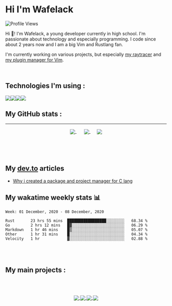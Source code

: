 Hi I'm Wafelack
===============


<img align="center" alt="Profile Views" src="https://komarev.com/ghpvc/?username=Wafelack">

Hi 🖖!
I'm Wafelack, a young developer currently in high school. I'm passionate about technology and especially programming. I code since about 2 years now and I am a big Vim and Rustlang fan.
<br>

I'm currently working on various projects, but especially [my raytracer](https://github.com/wafelack/raytracer) and [my plugin manager for Vim](https://github.com/wafelack/vlugger).

 <br>


**Technologies I'm using** :
----------------------------

  <img src="https://img.shields.io/badge/rust%20-%23cc5500.svg?&style=for-the-badge&logo=rust&logoColor=white"/><img src="https://img.shields.io/badge/VimScript-%23199f4b.svg?&style=for-the-badge&logo=vim&logoColor=white"/><img src="https://img.shields.io/badge/python%20-%233572a5.svg?&style=for-the-badge&logo=python&logoColor=white"/><img src="https://img.shields.io/badge/golang%20-%2300add8.svg?&style=for-the-badge&logo=go&logoColor=white"/>



**My GitHub stats** :
---------------------
___

<p align="center">
<a href="https://github.com/anuraghazra/github-readme-stats">
<img align="center" src="https://readme-stats-kzn8ydhjy.vercel.app/api?username=wafelack&custom_title=Wafelack contributions :&show_icons=true&title_color=bbbbbb&text_color=dddddd&icon_color=990000&bg_color=111111" />
</a>
  &nbsp;&nbsp;&nbsp;&nbsp;&nbsp;
<a href="https://github.com/anuraghazra/github-readme-stats">
<img align="center" src="https://readme-stats-kzn8ydhjy.vercel.app/api/top-langs/?username=wafelack&langs_count=9&title_color=bbbbbb&text_color=dddddd&icon_color=990000&layout=compact&bg_color=111111&hide=html,css"/>
</a>
&nbsp;&nbsp;&nbsp;&nbsp;
 <a href="https://github.com/ryo-ma/github-profile-trophy">
  <img align="center" src="https://github-profile-trophy.vercel.app/?username=wafelack&theme=monokai&column=3&margin-w=15&margin-h=15&title=Followers,Star,Commit,PR,Issue,Repositories"/>
</a>
</a>
</p>

<br>
<br>
<br>

## My [dev.to](https://dev.to/wafelack) articles

<!-- DEVTO:START -->
- [Why i created a package and project manager for C lang](https://dev.to/wafelack/why-i-created-a-package-and-project-manager-for-c-lang-5f65)
<!-- DEVTO:END -->

## My wakatime weekly stats 📊

<!--START_SECTION:waka-->
```text
Week: 01 December, 2020 - 08 December, 2020

Rust       23 hrs 55 mins  █████████████████░░░░░░░░   68.34 % 
Go         2 hrs 12 mins   █▓░░░░░░░░░░░░░░░░░░░░░░░   06.29 % 
Markdown   1 hr 46 mins    █▒░░░░░░░░░░░░░░░░░░░░░░░   05.07 % 
Other      1 hr 31 mins    █░░░░░░░░░░░░░░░░░░░░░░░░   04.34 % 
Velocity   1 hr            ▓░░░░░░░░░░░░░░░░░░░░░░░░   02.88 % 
```
<!--END_SECTION:waka-->

<br>
<br>

**My main projects** :
----------------------

<br>
<br>

<p align="center">
<a href="https://github.com/wafelack/wng">
  <!-- Change the `github-readme-stats.anuraghazra1.vercel.app` to `github-readme-stats.vercel.app`  -->
  <img align="center" src="https://readme-stats-kzn8ydhjy.vercel.app/api/pin/?username=wafelack&repo=wng&title_color=dea584&text_color=dddddd&icon_color=990000&bg_color=111111" />
</a>    
<a href="https://github.com/wafelack/raytracer">
  <!-- Change the `github-readme-stats.anuraghazra1.vercel.app` to `github-readme-stats.vercel.app`  -->
  <img align="center" src="https://readme-stats-kzn8ydhjy.vercel.app/api/pin/?username=wafelack&repo=raytracer&title_color=dea584&text_color=dddddd&icon_color=990000&bg_color=111111" />
</a>

<a href="https://github.com/wafelack/vlugger">
  <!-- Change the `github-readme-stats.anuraghazra1.vercel.app` to `github-readme-stats.vercel.app`  -->
  <img align="center" src="https://readme-stats-kzn8ydhjy.vercel.app/api/pin/?username=wafelack&repo=vlugger&title_color=dea584&text_color=dddddd&icon_color=990000&bg_color=111111" />
</a>

<a href="https://github.com/wafelack/wlvm">
  <!-- Change the `github-readme-stats.anuraghazra1.vercel.app` to `github-readme-stats.vercel.app`  -->
  <img align="center" src="https://readme-stats-kzn8ydhjy.vercel.app/api/pin/?username=wafelack&repo=wlvm&title_color=dea584&text_color=dddddd&icon_color=990000&bg_color=111111" />
</a>
  </p>
